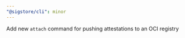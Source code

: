 ```yaml
---
"@sigstore/cli": minor
---
```


Add new `attach` command for pushing attestations to an OCI registry
